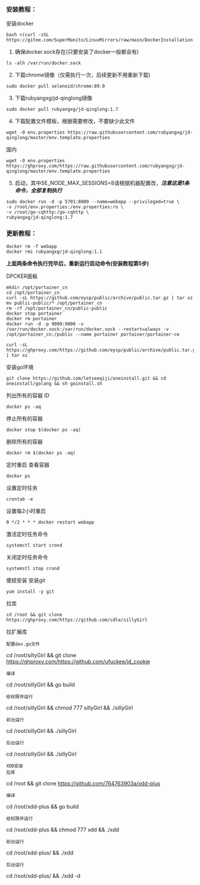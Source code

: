 ### 安装教程：
安装docker
```
bash <(curl -sSL https://gitee.com/SuperManito/LinuxMirrors/raw/main/DockerInstallation.sh)

```
1. 确保docker.sock存在(只要安装了docker一般都会有)
```
ls -alh /var/run/docker.sock
```
2. 下载chrome镜像（仅需执行一次，后续更新不用重新下载)
```
sudo docker pull selenoid/chrome:89.0
```
3. 下载rubyangxg/jd-qinglong镜像
```
sudo docker pull rubyangxg/jd-qinglong:1.7
```
4. 下载配置文件模板，根据需要修改，不要缺少此文件
```
wget -O env.properties https://raw.githubusercontent.com/rubyangxg/jd-qinglong/master/env.template.properties
```
国内
```
wget -O env.properties https://ghproxy.com/https://raw.githubusercontent.com/rubyangxg/jd-qinglong/master/env.template.properties
```
5. 启动，其中SE_NODE_MAX_SESSIONS=8请根据机器配置改，**_注意这是1条命令，全部复制执行_**

```
sudo docker run -d -p 5701:8080 --name=webapp --privileged=true \
-v /root/env.properties:/env.properties:ro \
-v /root/go-cqhttp:/go-cqhttp \
rubyangxg/jd-qinglong:1.7
``` 
### 更新教程：
```
docker rm -f webapp
docker rmi rubyangxg/jd-qinglong:1.1
```
**上面两条命令执行完毕后，重新运行启动命令(安装教程第5步)**

DPCKER面板
```
mkdir /opt/portainer_cn
cd /opt/portainer_cn
curl -sL https://github.com/eysp/public/archive/public.tar.gz | tar xz
mv public-public/* /opt/portainer_cn
rm -rf /opt/portainer_cn/public-public
docker stop portainer
docker rm portainer
docker run -d -p 9000:9000 -v /var/run/docker.sock:/var/run/docker.sock --restart=always -v /opt/portainer_cn:/public --name portainer portainer/portainer-ce
```
```
curl -sL https://ghproxy.com/https://github.com/eysp/public/archive/public.tar.gz | tar xz 
```
安装go环境
```
git clone https://github.com/letseeqiji/oneinstall.git && cd oneinstall/golang && sh goinstall.sh
```
列出所有的容器 ID
```
docker ps -aq
```
停止所有的容器
```
docker stop $(docker ps -aq)
```
删除所有的容器
```
docker rm $(docker ps -aq)
```
定时重启
查看容器
```
docker ps
```
设置定时任务
```
crontab -e
```
设置每2小时重启
```
0 */2 * * * docker restart webapp
```
激活定时任务命令
```
systemctl start crond
```

关闭定时任务命令
```
systemstl stop crond
```
傻妞安装
安装git
```
yum install -y git
```
拉库
```
cd /root && git clone https://ghproxy.com/https://github.com/cdle/sillyGirl
```
拉扩展库
```
配置dev.go文件
```
cd /root/sillyGirl && git clone https://ghproxy.com/https://github.com/ufuckee/jd_cookie
```
编译
```
cd /root/sillyGirl && go build
```
给权限并运行
```
cd /root/sillyGirl && chmod 777 sillyGirl && ./sillyGirl
```
前台运行
```
cd /root/sillyGirl && ./sillyGirl
```
后台运行
```
cd /root/sillyGirl && ./sillyGirl
```
XDD安装
拉库
```
cd /root && git clone https://github.com/764763903a/xdd-plus
```
编译
```
cd /root/xdd-plus && go build
```
给权限并运行
```
cd /root/xdd-plus && chmod 777 xdd && ./xdd
```
前台运行
```
cd /root/xdd-plus/ && ./xdd
```
后台运行
```
cd /root/xdd-plus/ && ./xdd -d
```
